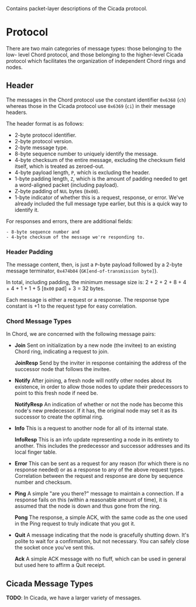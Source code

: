 Contains packet-layer descriptions of the Cicada protocol.

# Protocol #

There are two main categories of message types: those belonging to the low-
level Chord protocol, and those belonging to the higher-level Cicada protocol
which facilitates the organization of independent Chord rings and nodes.

## Header ##

The messages in the Chord protocol use the constant identifier `0x6368` (`ch`)
whereas those in the Cicada protocol use `0x6369` (`ci`) in their message
headers.

The header format is as follows:

  - 2-byte protocol identifier.
  - 2-byte protocol version.
  - 2-byte message type.
  - 8-byte sequence number to uniquely identify the message.
  - 4-byte checksum of the entire message, excluding the checksum field
           itself, which is treated as zeroed-out.
  - 4-byte payload length, `P`, which is excluding the header.
  - 1-byte padding length, `Z`, which is the amount of padding needed to get
           a word-aligned packet (including payload).
  - Z-byte padding of `NUL` bytes (`0x00`).
  - 1-byte indicator of whether this is a request, response, or error. We've
           already included the full message type earlier, but this is a
           quick way to identify it.

For responses and errors, there are additional fields:

    - 8-byte sequence number and
    - 4-byte checksum of the message we're responding to.

### Header Padding ###

The message content, then, is just a `P`-byte payload followed by a 2-byte
message terminator, `0x474b04` (`GK[end-of-transmission byte]`).

In total, including padding, the minimum message size is:
    2 + 2 + 2 + 8 + 4 + 4 + 1 + 1 + 5 [`0x00` pad] + 3 = 32 bytes.

Each message is either a request or a response. The response type constant is +1
to the request type for easy correlation.

### Chord Message Types ###

In Chord, we are concerned with the following message pairs:

  - **Join**        Sent on initialization by a new node (the invitee) to an
                    existing Chord ring, indicating a request to join.

    **JoinResp**    Send by the inviter in response containing the address of
                    the successor node that follows the invitee.

  - **Notify**      After joining, a fresh node will notify other nodes about
                    its existence, in order to allow those nodes to update their
                    predecessors to point to this fresh node if need be.

    **NotifyResp**  An indication of whether or not the node has become this
                    node's new predecessor. If it has, the original node may set
                    it as its successor to create the optimal ring.

  - **Info**        This is a request to another node for all of its internal
                    state.

    **InfoResp**    This is an info update representing a node in its entirety
                    to another. This includes the predecessor and successor
                    addresses and its local finger table.

  - **Error**       This can be sent as a request for any reason (for which
                    there is no response needed) or as a response to any of the
                    above request types. Correlation between the request and
                    response are done by sequence number and checksum.

  - **Ping**        A simple "are you there?" message to maintain a connection.
                    If a response fails on this (within a reasonable amount of
                    time), it is assumed that the node is down and thus gone
                    from the ring.

    **Pong**        The response, a simple ACK, with the same code as the one
                    used in the Ping request to truly indicate that you got it.

  - **Quit**        A message indicating that the node is gracefully shutting
                    down. It's polite to wait for a confirmation, but not
                    necessary. You can safely close the socket once you've sent
                    this.

    **Ack**         A simple ACK message with no fluff, which can be used in
                    general but used here to affirm a Quit receipt.

## Cicada Message Types ##

**TODO**: In Cicada, we have a larger variety of messages.
